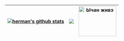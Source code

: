 | <a href="https://github.com/GermanAizek"><img align="center" src="https://github-readme-stats.vercel.app/api?username=GermanAizek&show_icons=true&theme=tokyonight&include_all_commits=true&hide_border=true" alt="herman's github stats" /></a> | <a href="https://github.com/GermanAizek"><img align="center" src="https://github-readme-stats.vercel.app/api/top-langs/?username=GermanAizek&theme=tokyonight&layout=compact&langs_count=10&hide_border=true&hide=HTML,CSS,Objective-C,M4,Perl" /></a> | <a href="http://ii.yakuji.moe/b/res/4612044.html"><img align="center" width="125" height="100" src="http://ii.yakuji.moe/b/src/1512381987695.gif" alt="Ычан живэ" /></a> |
| ------------- | ------------- | ------------- |

